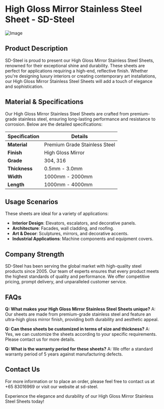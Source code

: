 # High Gloss Mirror Stainless Steel Sheet - SD-Steel

![Image](https://github.com/user-attachments/assets/2567258e-e124-4816-932d-1809bd27ef0b)

## Product Description
SD-Steel is proud to present our High Gloss Mirror Stainless Steel Sheets, renowned for their exceptional shine and durability. These sheets are perfect for applications requiring a high-end, reflective finish. Whether you're designing luxury interiors or creating contemporary art installations, our High Gloss Mirror Stainless Steel Sheets will add a touch of elegance and sophistication.

## Material & Specifications
Our High Gloss Mirror Stainless Steel Sheets are crafted from premium-grade stainless steel, ensuring long-lasting performance and resistance to corrosion. Below are the detailed specifications:

| **Specification** | **Details**                   |
|-------------------|-------------------------------|
| **Material**      | Premium Grade Stainless Steel |
| **Finish**        | High Gloss Mirror             |
| **Grade**         | 304, 316                      |
| **Thickness**     | 0.5mm - 3.0mm                 |
| **Width**         | 1000mm - 2000mm               |
| **Length**        | 1000mm - 4000mm               |

## Usage Scenarios
These sheets are ideal for a variety of applications:
- **Interior Design**: Elevators, escalators, and decorative panels.
- **Architecture**: Facades, wall cladding, and roofing.
- **Art & Decor**: Sculptures, mirrors, and decorative accents.
- **Industrial Applications**: Machine components and equipment covers.

## Company Strength
SD-Steel has been serving the global market with high-quality steel products since 2005. Our team of experts ensures that every product meets the highest standards of quality and performance. We offer competitive pricing, prompt delivery, and unparalleled customer service.

## FAQs
**Q: What makes your High Gloss Mirror Stainless Steel Sheets unique?**
A: Our sheets are made from premium-grade stainless steel and feature an ultra-high gloss mirror finish, providing both durability and aesthetic appeal.

**Q: Can these sheets be customized in terms of size and thickness?**
A: Yes, we can customize the sheets according to your specific requirements. Please contact us for more details.

**Q: What is the warranty period for these sheets?**
A: We offer a standard warranty period of 5 years against manufacturing defects.

## Contact Us
For more information or to place an order, please feel free to contact us at +65 83016969 or visit our website at  sd-steel.

Experience the elegance and durability of our High Gloss Mirror Stainless Steel Sheets today!
